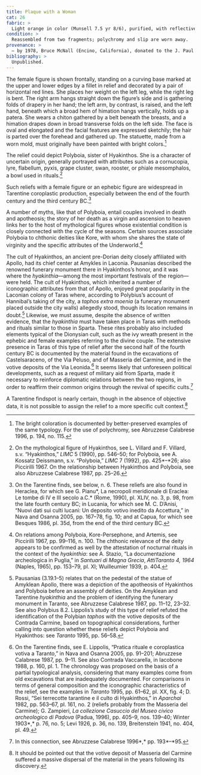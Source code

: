 ```yaml
---
title: Plaque with a Woman
cat: 26
fabric: >
  Light orange in color (Munsell 7.5 yr 8/6), purified, with reflective inclusions, white slip over the entire surface of the front. Polychromy: red (base), traces of black (hair, chiton, <em>phiale</em>). Suspension hole.
condition: >
  Reassembled from two fragments; polychromy and slip are worn away.
provenance: >
  – by 1978, Bruce McNall (Encino, California), donated to the J. Paul Getty Museum, 1978.
bibliography: >
  Unpublished.
---
```

The female figure is shown frontally, standing on a curving base marked
at the upper and lower edges by a fillet in relief and decorated by a
pair of horizontal red lines. She places her weight on the left leg,
while the right leg is bent. The right arm hangs straight down the
figure’s side and is gathering folds of drapery in her hand; the left
arm, by contrast, is raised, and the left hand, beneath which a broad
hem of himation hangs vertically, holds up a patera. She wears a chiton
gathered by a belt beneath the breasts, and a himation drapes down in
broad transverse folds on the left side. The face is oval and elongated
and the facial features are expressed sketchily; the hair is parted over
the forehead and gathered up. The statuette, made from a worn mold, must
originally have been painted with bright colors.[^1]

The relief could depict Polyboia, sister of Hyakinthos. She is a
character of uncertain origin, generally portrayed with attributes such
as a cornucopia, lyre, flabellum, pyxis, grape cluster, swan, rooster,
or phiale mesomphalos, a bowl used in rituals.[^2]

Such reliefs with a female figure or an ephebic figure are widespread in
Tarentine coroplastic production, especially between the end of the
fourth century and the third century <span
class="smcaps">BC.</span>[^3]

A number of myths, like that of Polyboia, entail couples involved in
death and apotheosis; the story of her death as a virgin and ascension
to heaven links her to the host of mythological figures whose
existential condition is closely connected with the cycle of the
seasons. Certain sources associate Polyboia to chthonic deities like
Kore, with whom she shares the state of virginity and the specific
attributes of the Underworld.[^4]

The cult of Hyakinthos, an ancient pre-Dorian deity closely affiliated
with Apollo, had its chief center at Amykles in Laconia. Pausanias
described the renowned funerary monument there in Hyakinthos’s honor,
and it was where the *hyakinthia*—among the most important festivals of
the region—were held. The cult of Hyakinthos, which inherited a number
of iconographic attributes from that of Apollo, enjoyed great popularity
in the Laconian colony of Taras where, according to Polybius’s account
of Hannibal’s taking of the city, a *taphos* *extra moenia* (a funerary
monument placed outside the city walls) allegedly stood, though its
location remains in doubt.[^5] Likewise, we must assume, despite the
absence of written evidence, that the *hyakinthia* must have taken place
in Taras with methods and rituals similar to those in Sparta. These
rites probably also included elements typical of the Dionysian cult,
such as the ivy wreath present in the ephebic and female examples
referring to the divine couple. The extensive presence in Taras of this
type of relief after the second half of the fourth century <span
class="smcaps">BC</span> is documented by the material
found in the excavations of Castelsaraceno, of the Via Peluso, and of
Masseria del Carmine, and in the votive deposits of the Via Leonida.[^6]
It seems likely that unforeseen political developments, such as a
request of military aid from Sparta, made it necessary to reinforce
diplomatic relations between the two regions, in order to reaffirm their
common origins through the revival of specific cults.[^7]

A Tarentine findspot is nearly certain, though in the absence of
objective data, it is not possible to assign the relief to a more
specific cult context.[^8]

[^1]: The bright coloration is documented by better-preserved examples
    of the same typology. For the use of polychromy, see <span
    class="smcaps">Abruzzese Calabrese</span> 1996, p.
    194, no. 115.

[^2]: On the mythological figure of Hyakinthos, see L. Villard and F.
    Villard, s.v. “Hyakinthos,” *LIMC* 5 (1990), pp. 546–50; for
    Polyboia, see A. Kossatz Deissmann, s.v. “Polyboia,” *LIMC* 7
    (1992), pp. 425*–*26; also <span
    class="smcaps">Piccirilli</span> 1967. On the
    relationship between Hyakinthos and Polyboia, see also <span
    class="smcaps">Abruzzese Calabrese</span> 1987,
    pp. 25–26.

[^3]: On the Tarentine finds, see below, n. 6. These reliefs are also
    found in Heraclea, for which see G. Pianu*, La necropoli meridionale
    di Eraclea: Le tombe di IV e III secolo a.C.* (Rome, 1990), pl.
    XLIV, no. 3, p. 98, from the late fourth century <span
    class="smcaps">BC</span>; in Lucania, for which
    see M. C. D’Anisi, “Nuovi dati sui culti lucani: Un deposito votivo
    inedito da Accettura,” in <span
    class="smcaps">Nava and Osanna</span> 2005, pp.
    167–78, fig. 10; and at Capua, for which see <span
    class="smcaps">Besques</span> 1986, pl. 35d, from
    the end of the third century <span
    class="smcaps">BC.</span>

[^4]: On relations among Polyboia, Kore-Persephone, and Artemis, see
    <span class="smcaps">Piccirilli</span> 1967, pp.
    99–116, n. 100. The chthonic relevance of the deity appears to be
    confirmed as well by the attestation of nocturnal rituals in the
    context of the *hyakinthia*: see A. Stazio, “La documentazione
    archeologica in Puglia,” in *Santuari di Magna Grecia*, *AttiTaranto
    4, 1964* (Naples, 1965), pp. 153–79, pl. XI; <span
    class="smcaps">Wuilleumier</span> 1939, p. 404.

[^5]: Pausanias (3.19.1–5) relates that on the pedestal of the statue of
    Amyklean Apollo, there was a depiction of the apotheosis of
    Hyakinthos and Polyboia before an assembly of deities. On the
    Amyklean and Tarentine *hyakinthia* and the problem of identifying
    the funerary monument in Taranto, see <span
    class="smcaps">Abruzzese Calabrese</span> 1987,
    pp. 11–12, 23–32. See also Polybius 8.2. Lippolis’s study of this
    type of relief refuted the identification of the Polybian *taphos*
    with the votive deposits of the Contrada Carmine, based on
    topographical considerations, further calling into question whether
    these reliefs depict Polyboia and Hyakinthos: see *<span
    class="smcaps">Taranto</span>* 1995, pp. 56–58.

[^6]: On the Tarentine finds, see E. Lippolis, “Pratica rituale e
    coroplastica votiva a Taranto,” in <span
    class="smcaps">Nava and Osanna</span> 2005, pp.
    91–201; <span class="smcaps">Abruzzese
    Calabrese</span> 1987, pp. 9–11. See also Contrada Vaccarella, in
    <span class="smcaps">Iacobone</span> 1988, p. 160,
    pl. 1. The chronology was proposed on the basis of a partial
    typological analysis, considering that many examples come from old
    excavations that are inadequately documented. For comparisons in
    terms of general composition and the iconographic characteristics of
    the relief, see the examples in *<span
    class="smcaps">Taranto</span>* 1995, pp. 61–62,
    pl. XX, fig. 4; D. Rossi, “Sei terrecotte tarantine e il culto di
    Hyakinthos,” in *<span
    class="smcaps">Aparchai</span>* 1982, pp. 563–67,
    pl. 161, no. 2 (reliefs probably from the Masseria del Carmine); G.
    Zampieri, *La collezione Casuccio del Museo civico archeologico di
    Padova* (Padua, 1996), pp. 405–9, nos. 139–40; <span
    class="smcaps">Winter</span> 1903*,* p. 76, no. 5;
    <span class="smcaps">Levi</span> 1926, p. 36, no.
    139, <span class="smcaps">Breitenstein</span>
    1941, no. 404, pl. 49.

[^7]: In this connection, see <span
    class="smcaps">Abruzzese Calabrese</span> 1996*,*
    pp. 193*–*95.

[^8]: It should be pointed out that the votive deposit of Masseria del
    Carmine suffered a massive dispersal of the material in the years
    following its discovery.
